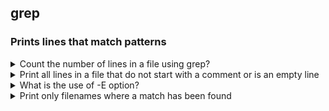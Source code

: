 ## grep

### Prints lines that match patterns

<details>
<summary>Count the number of lines in a file using grep?</summary>

```bash
grep -c '' /etc/services
```   
</details>

<details>
<summary>Print all lines in a file that do not start with a comment or is an empty line</summary>

```bash
grep -vE '^(#|$)' /etc/ssh/ssh_config
```
</details>

<details>
<summary>What is the use of -E option?</summary>

Used for passing Enhanced Regular Expression instead of a Basic Regular Expression

</details>

<details>
<summary>Print only filenames where a match has been found</summary>

```bash
$ grep -l 'pam_motd' /etc/pam.d/*
/etc/pam.d/login

$ grep 'pam_motd' /etc/pam.d/*

/etc/pam.d/login:session    optional   pam_motd.so motd=/run/motd.dynamic
/etc/pam.d/login:session    optional   pam_motd.so noupdate
```

_Note: The path in the output can be relative or absolute depending on whether the path argument was relative or absolute_

```bash
$ cd /etc/pam.d/

$ grep 'pam_motd' ./*

./login:session    optional   pam_motd.so motd=/run/motd.dynamic
./login:session    optional   pam_motd.so noupdate

$ grep -l 'pam_motd' ./*
./login
```

</details>